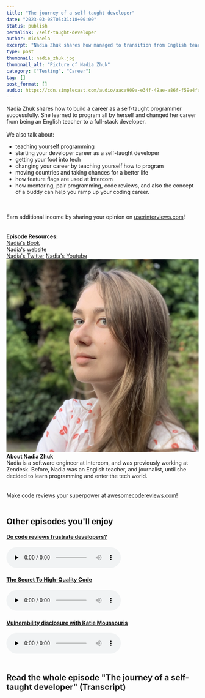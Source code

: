 ```yaml
---
title: "The journey of a self-taught developer"
date: "2023-03-08T05:31:18+00:00"
status: publish
permalink: /self-taught-developer
author: michaela
excerpt: "Nadia Zhuk shares how managed to transition from English teacher to developer in 9 months ."
type: post
thumbnail: nadia_zhuk.jpg
thumbnail_alt: "Picture of Nadia Zhuk"
category: ["Testing", "Career"]
tag: []
post_format: []
audio: https://cdn.simplecast.com/audio/aaca909a-e34f-49ae-a86f-f59e4fa807f0/episodes/42b98b5c-32cc-4e34-a19c-3aaddb9d8e6c/audio/92768546-d9fd-4b03-ab0c-28e64cab8dd3/default_tc.mp3?nocache
---
```


<div class="episode-about">
Nadia Zhuk shares how to build a career as a self-taught programmer successfully. She learned to program all by herself and changed her career from being an English teacher to a full-stack developer.  
    <br/> <br/>We also talk about:
    <ul>
        <li>teaching yourself programming</li>
        <li>starting your developer career as a self-taught developer</li>
        <li>getting your foot into tech</li>
        <li>changing your career by teaching yourself how to program</li>
        <li>moving countries and taking chances for a better life</li>
        <li>how feature flags are used at Intercom</li>
        <li>how mentoring, pair programming, code reviews, and also the concept of a buddy can help you ramp up your coding career.</li>
    </ul>
</div>
<br/><br/>
<div class="sponsorship">
Earn additional income by sharing your opinion on <a href="https://www.userinterviews.com/hello" target="_blank" rel="noopener noreferrer">userinterviews.com</a>!
</div> 
<br/><br/>
<div class=" episode-links">
<b>Episode Resources:</b><br/>
<a href="https://gumroad.com/l/fhIFH" target="_blank" rel="noopener noreferrer">Nadia's Book</a></br>    
<a href="https://beetlehope.com" target="_blank" rel="noopener noreferrer">Nadia's website</a></br>   
<a href="https://twitter.com/beetlehope" target="_blank" rel="noopener noreferrer">Nadia's Twitter</a>
<a href="https://www.youtube.com/c/beetlehope" target="_blank" rel="noopener noreferrer">Nadia's Youtube</a>
</div>

<div class="row pt-2 align-items-center">
    <div class="col-4 guest-picture">
    <img src="nadia_zhuk.jpg" alt="Nadia Zhuk"/>
    </div>
    <div class="col-8 guest-about">
    <b>About Nadia Zhuk</b><br/>
    Nadia is a software engineer at Intercom, and was previously working at Zendesk. Before, Nadia was an English teacher, and journalist, until she decided to learn programming and enter the tech world. 
    </div>
</div>
<br/><br/>
<div class="sponsorship">
Make code reviews your superpower at <a href="https://awesomecodereviews.com">awesomecodereviews.com</a>!
</div>

<br/>
<div>
  <h2>Other episodes you'll enjoy</h2>
<div class="row-md-6">
      <div class="row g-0 border rounded overflow-hidden flex-md-row mb-4 shadow-sm h-md-250 position-relative">
          <div class="col p-4 d-flex flex-column position-static">
            <a href="https://www.software-engineering-unlocked.com/emotions-software-engineering/"><h4 class="mb-0">Do code reviews frustrate developers?</h3></a>
  <audio controls preload="none">
               <source src="https://cdn.simplecast.com/audio/aaca909a-e34f-49ae-a86f-f59e4fa807f0/episodes/97db62c7-4a74-4ed5-ad1b-4272cd37fdce/audio/10ea5715-4a7c-48f7-9d6d-ea081d78877c/default_tc.mp3" />
              </audio>
          </div>
        </div>
      </div>
	  <div class="row-md-6">
      <div class="row g-0 border rounded overflow-hidden flex-md-row mb-4 shadow-sm h-md-250 position-relative">
          <div class="col p-4 d-flex flex-column position-static">
            <a href="https://www.software-engineering-unlocked.com/high-quality-code/"><h4 class="mb-0">The Secret To High-Quality Code </h3></a>
  <audio controls preload="none">
               <source src="https://cdn.simplecast.com/audio/aaca909a-e34f-49ae-a86f-f59e4fa807f0/episodes/47f883a9-4633-4c1b-9e5f-c673f3b0b280/audio/5497ed3e-ecfd-4df1-ac15-28738a2a08fd/default_tc.mp3" />
              </audio>
          </div>
        </div>
      </div>
		  <div class="row-md-6">
      <div class="row g-0 border rounded overflow-hidden flex-md-row mb-4 shadow-sm h-md-250 position-relative">
          <div class="col p-4 d-flex flex-column position-static">
            <a href="https://www.software-engineering-unlocked.com/vulnerability-disclosure-katie-moussouris/"><h4 class="mb-0">Vulnerability disclosure with Katie Moussouris</h3></a>
  <audio controls preload="none">
               <source src="https://cdn.simplecast.com/audio/aaca909a-e34f-49ae-a86f-f59e4fa807f0/episodes/a407c606-b977-44d4-9941-10b59e579fd3/audio/898fd8db-8e4a-4055-bf95-9c764d63e264/default_tc.mp3" />
              </audio>
          </div>
        </div>
      </div>
</div>
<br/>

## Read the whole episode "The journey of a self-taught developer" (Transcript)
